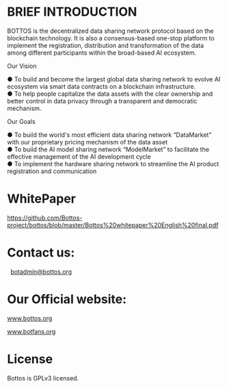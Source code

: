 # BRIEF INTRODUCTION
BOTTOS is the decentralized data sharing network protocol based on the blockchain technology. It is also a consensus-based one-stop platform to implement the registration, distribution and transformation of the data among different participants within the broad-based AI ecosystem.

 Our Vision
 
● To build and become the largest global data sharing network to evolve AI ecosystem via smart data contracts on a blockchain infrastructure.  
● To help people capitalize the data assets with the clear ownership and better control in data privacy through a transparent and democratic mechanism.

Our Goals

● To build the world's most efficient data sharing network “DataMarket” with our proprietary pricing mechanism of the data asset  
● To build the AI model sharing network “ModelMarket” to facilitate the effective management of the AI development cycle  
● To implement the hardware sharing network to streamline the AI product registration and communication

# WhitePaper
  https://github.com/Bottos-project/bottos/blob/master/Bottos%20whitepaper%20English%20final.pdf

# Contact us:
   botadmin@bottos.org
   
# Our Official website:
   www.bottos.org
   
   www.botfans.org
# License
Bottos is GPLv3 licensed.
